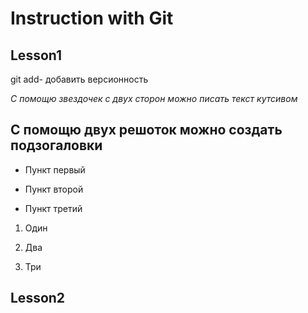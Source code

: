 # Instruction with Git

## Lesson1

git add- добавить версионность

*С помощю звездочек с двух сторон можно писать текст кутсивом*

## С помощю двух решоток можно создать подзогаловки

* Пункт первый

* Пункт второй

* Пункт третий

1. Один

2. Два

3. Три

## Lesson2
